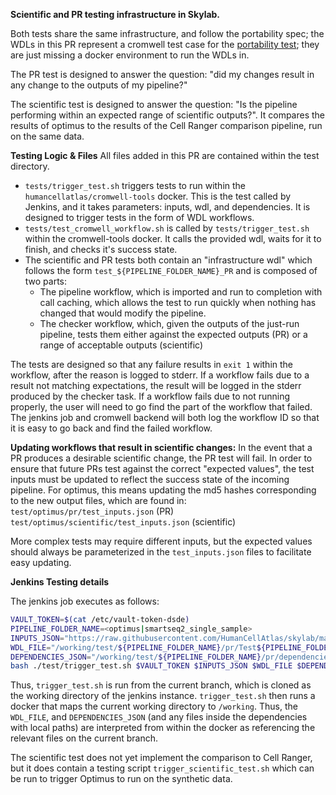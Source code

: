 **Scientific and PR testing infrastructure in Skylab.**

Both tests share the same infrastructure, and follow the portability spec; the WDLs in this PR represent a cromwell test case for the [portability test](https://docs.google.com/document/d/1ghLoHMbKOPsndA1WgdSAHm5X82p86ryLBiAt1hz6HuI/edit); they are just missing a docker environment to run the WDLs in. 

The PR test is designed to answer the question: "did my changes result in any change to the outputs of my pipeline?"

The scientific test is designed to answer the question: "Is the pipeline performing within an expected range of scientific outputs?". 
It compares the results of optimus to the results of the Cell Ranger comparison pipeline, run on the same data. 

**Testing Logic & Files**
All files added in this PR are contained within the test directory. 
- `tests/trigger_test.sh` triggers tests to run within the `humancellatlas/cromwell-tools` docker. This is the test called by Jenkins, and it takes parameters: inputs, wdl, and dependencies. It is designed to trigger tests in the form of WDL workflows. 
- `tests/test_cromwell_workflow.sh` is called by `tests/trigger_test.sh` within the cromwell-tools docker. It calls the provided wdl, waits for it to finish, and checks it's success state. 
- The scientific and PR tests both contain an "infrastructure wdl" which follows the form `test_${PIPELINE_FOLDER_NAME}_PR` and is composed of two parts:
  - The pipeline workflow, which is imported and run to completion with call caching, which allows the test to run quickly when nothing has changed that would modify the pipeline. 
  - The checker workflow, which, given the outputs of the just-run pipeline, tests them either against the expected outputs (PR) or a range of acceptable outputs (scientific) 

The tests are designed so that any failure results in `exit 1` within the workflow, after the reason is logged to stderr. If a workflow fails due to a result not matching expectations, the result will be logged in the stderr produced by the checker task. If a workflow fails due to not running properly, the user will need to go find the part of the workflow that failed. The jenkins job and cromwell backend will both log the workflow ID so that it is easy to go back and find the failed workflow. 

**Updating workflows that result in scientific changes:**
In the event that a PR produces a desirable scientific change, the PR test will fail. In order to ensure that future PRs test against the correct "expected values", the test inputs must be updated to reflect the success state of the incoming pipeline. For optimus, this means updating the md5 hashes corresponding to the new output files, which are found in: 
`test/optimus/pr/test_inputs.json` (PR)
`test/optimus/scientific/test_inputs.json` (scientific)

More complex tests may require different inputs, but the expected values should always be parameterized in the `test_inputs.json` files to facilitate easy updating. 

**Jenkins Testing details**

The jenkins job executes as follows: 
```bash
VAULT_TOKEN=$(cat /etc/vault-token-dsde)
PIPELINE_FOLDER_NAME=<optimus|smartseq2_single_sample>
INPUTS_JSON="https://raw.githubusercontent.com/HumanCellAtlas/skylab/master/test/${PIPELINE_FOLDER_NAME}/pr/test_inputs.json"
WDL_FILE="/working/test/${PIPELINE_FOLDER_NAME}/pr/Test${PIPELINE_FOLDER_NAME}_PR.wdl"
DEPENDENCIES_JSON="/working/test/${PIPELINE_FOLDER_NAME}/pr/dependencies.json"
bash ./test/trigger_test.sh $VAULT_TOKEN $INPUTS_JSON $WDL_FILE $DEPENDENCIES_JSON
```

Thus, `trigger_test.sh` is run from the current branch, which is cloned as the working directory
of the jenkins instance. 
`trigger_test.sh` then runs a docker that maps the current working directory to `/working`.
Thus, the `WDL_FILE`, and `DEPENDENCIES_JSON` (and any files inside the dependencies with local paths) are interpreted from within the docker as referencing the relevant files on the current branch. 

The scientific test does not yet implement the comparison to Cell Ranger, but it does contain a testing script `trigger_scientific_test.sh` which can be run to trigger Optimus to run on the synthetic data. 
